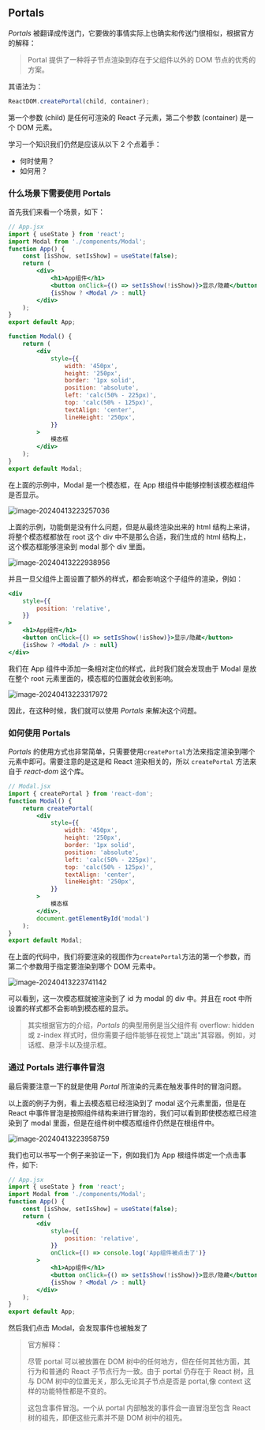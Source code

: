 ## Portals

_Portals_ 被翻译成传送门，它要做的事情实际上也确实和传送门很相似，根据官方的解释：

> Portal 提供了一种将子节点渲染到存在于父组件以外的 DOM 节点的优秀的方案。

其语法为：

```jsx
ReactDOM.createPortal(child, container);
```

第一个参数 (child) 是任何可渲染的 React 子元素，第二个参数 (container) 是一个 DOM 元素。

学习一个知识我们仍然是应该从以下 2 个点着手：

- 何时使用？
- 如何用？

### 什么场景下需要使用 Portals

首先我们来看一个场景，如下：

```jsx
// App.jsx
import { useState } from 'react';
import Modal from './components/Modal';
function App() {
	const [isShow, setIsShow] = useState(false);
	return (
		<div>
			<h1>App组件</h1>
			<button onClick={() => setIsShow(!isShow)}>显示/隐藏</button>
			{isShow ? <Modal /> : null}
		</div>
	);
}
export default App;
```

```jsx
function Modal() {
	return (
		<div
			style={{
				width: '450px',
				height: '250px',
				border: '1px solid',
				position: 'absolute',
				left: 'calc(50% - 225px)',
				top: 'calc(50% - 125px)',
				textAlign: 'center',
				lineHeight: '250px',
			}}
		>
			模态框
		</div>
	);
}
export default Modal;
```

在上面的示例中，Modal 是一个模态框，在 App 根组件中能够控制该模态框组件是否显示。

![image-20240413223257036](https://chen-1320883525.cos.ap-chengdu.myqcloud.com/img/image-20240413223257036.png)

上面的示例，功能倒是没有什么问题，但是从最终渲染出来的 html 结构上来讲，将整个模态框都放在 root 这个 div 中不是那么合适，我们生成的 html 结构上，这个模态框能够渲染到 modal 那个 div 里面。

![image-20240413222938956](https://chen-1320883525.cos.ap-chengdu.myqcloud.com/img/image-20240413222938956.png)

并且一旦父组件上面设置了额外的样式，都会影响这个子组件的渲染，例如：

```jsx
<div
	style={{
		position: 'relative',
	}}
>
	<h1>App组件</h1>
	<button onClick={() => setIsShow(!isShow)}>显示/隐藏</button>
	{isShow ? <Modal /> : null}
</div>
```

我们在 App 组件中添加一条相对定位的样式，此时我们就会发现由于 Modal 是放在整个 root 元素里面的，模态框的位置就会收到影响。

![image-20240413223317972](https://chen-1320883525.cos.ap-chengdu.myqcloud.com/img/image-20240413223317972.png)

因此，在这种时候，我们就可以使用 _Portals_ 来解决这个问题。

### 如何使用 Portals

_Portals_ 的使用方式也非常简单，只需要使用`createPortal`方法来指定渲染到哪个元素中即可。需要注意的是这是和 React 渲染相关的，所以 `createPortal` 方法来自于 _react-dom_ 这个库。

```jsx
// Modal.jsx
import { createPortal } from 'react-dom';
function Modal() {
	return createPortal(
		<div
			style={{
				width: '450px',
				height: '250px',
				border: '1px solid',
				position: 'absolute',
				left: 'calc(50% - 225px)',
				top: 'calc(50% - 125px)',
				textAlign: 'center',
				lineHeight: '250px',
			}}
		>
			模态框
		</div>,
		document.getElementById('modal')
	);
}
export default Modal;
```

在上面的代码中，我们将要渲染的视图作为`createPortal`方法的第一个参数，而第二个参数用于指定要渲染到哪个 DOM 元素中。

![image-20240413223741142](https://chen-1320883525.cos.ap-chengdu.myqcloud.com/img/image-20240413223741142.png)

可以看到，这一次模态框就被渲染到了 id 为 modal 的 div 中。并且在 root 中所设置的样式都不会影响到模态框的显示。

> 其实根据官方的介绍，_Portals_ 的典型用例是当父组件有 overflow: hidden 或 z-index 样式时，但你需要子组件能够在视觉上"跳出"其容器。例如，对话框、悬浮卡以及提示框。

### 通过 Portals 进行事件冒泡

最后需要注意一下的就是使用 _Portal_ 所渲染的元素在触发事件时的冒泡问题。

以上面的例子为例，看上去模态框已经渲染到了 modal 这个元素里面，但是在 React 中事件冒泡是按照组件结构来进行冒泡的，我们可以看到即使模态框已经渲染到了 modal 里面，但是在组件树中模态框组件仍然是在根组件中。

![image-20240413223958759](https://chen-1320883525.cos.ap-chengdu.myqcloud.com/img/image-20240413223958759.png)

我们也可以书写一个例子来验证一下，例如我们为 App 根组件绑定一个点击事件，如下:

```jsx
// App.jsx
import { useState } from 'react';
import Modal from './components/Modal';
function App() {
	const [isShow, setIsShow] = useState(false);
	return (
		<div
			style={{
				position: 'relative',
			}}
			onClick={() => console.log('App组件被点击了')}
		>
			<h1>App组件</h1>
			<button onClick={() => setIsShow(!isShow)}>显示/隐藏</button>
			{isShow ? <Modal /> : null}
		</div>
	);
}
export default App;
```

然后我们点击 Modal，会发现事件也被触发了

> 官方解释：
>
> 尽管 portal 可以被放置在 DOM 树中的任何地方，但在任何其他方面，其行为和普通的 React 子节点行为一致。由于 portal 仍存在于 React 树，且与 DOM 树中的位置无关，那么无论其子节点是否是 portal,像 context 这样的功能特性都是不变的。
>
> 这包含事件冒泡。一个从 portal 内部触发的事件会一直冒泡至包含 React 树的祖先，即便这些元素并不是 DOM 树中的祖先。
